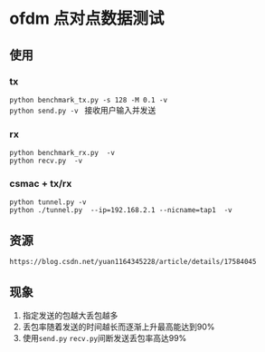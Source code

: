 # ofdm 点对点数据测试

## 使用

### tx
`python benchmark_tx.py -s 128 -M 0.1 -v`  
`python send.py -v ` 接收用户输入并发送
### rx
`python benchmark_rx.py  -v`  
`python recv.py  -v`

### csmac + tx/rx
`python tunnel.py -v`  
`python ./tunnel.py  --ip=192.168.2.1 --nicname=tap1  -v`  

## 资源
`https://blog.csdn.net/yuan1164345228/article/details/17584045`

## 现象
1. 指定发送的包越大丢包越多
2. 丢包率随着发送的时间越长而逐渐上升最高能达到90%
3. 使用`send.py` `recv.py`间断发送丢包率高达99%
